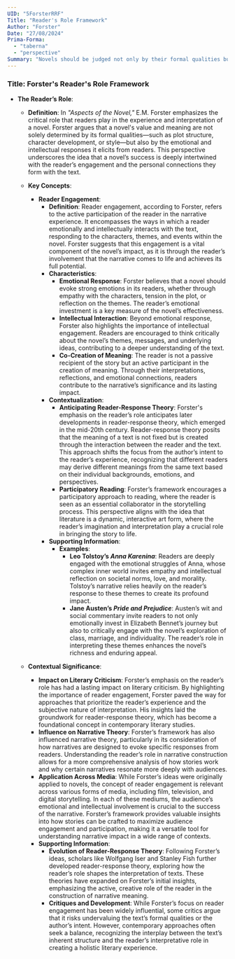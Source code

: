 ```yaml
---
UID: "5ForsterRRF"
Title: "Reader's Role Framework"
Author: "Forster"
Date: "27/08/2024"
Prima-Forma:
  - "taberna"
  - "perspective"
Summary: "Novels should be judged not only by their formal qualities but also by the emotional and intellectual responses they evoke in readers."
---
```

### Title: **Forster's Reader's Role Framework**

- **The Reader’s Role**:
  - **Definition**: In *"Aspects of the Novel,"* E.M. Forster emphasizes the critical role that readers play in the experience and interpretation of a novel. Forster argues that a novel's value and meaning are not solely determined by its formal qualities—such as plot structure, character development, or style—but also by the emotional and intellectual responses it elicits from readers. This perspective underscores the idea that a novel’s success is deeply intertwined with the reader’s engagement and the personal connections they form with the text.

  - **Key Concepts**:

    - **Reader Engagement**:
      - **Definition**: Reader engagement, according to Forster, refers to the active participation of the reader in the narrative experience. It encompasses the ways in which a reader emotionally and intellectually interacts with the text, responding to the characters, themes, and events within the novel. Forster suggests that this engagement is a vital component of the novel’s impact, as it is through the reader’s involvement that the narrative comes to life and achieves its full potential.
      - **Characteristics**:
        - **Emotional Response**: Forster believes that a novel should evoke strong emotions in its readers, whether through empathy with the characters, tension in the plot, or reflection on the themes. The reader’s emotional investment is a key measure of the novel’s effectiveness.
        - **Intellectual Interaction**: Beyond emotional response, Forster also highlights the importance of intellectual engagement. Readers are encouraged to think critically about the novel’s themes, messages, and underlying ideas, contributing to a deeper understanding of the text.
        - **Co-Creation of Meaning**: The reader is not a passive recipient of the story but an active participant in the creation of meaning. Through their interpretations, reflections, and emotional connections, readers contribute to the narrative’s significance and its lasting impact.
      - **Contextualization**:
        - **Anticipating Reader-Response Theory**: Forster's emphasis on the reader’s role anticipates later developments in reader-response theory, which emerged in the mid-20th century. Reader-response theory posits that the meaning of a text is not fixed but is created through the interaction between the reader and the text. This approach shifts the focus from the author’s intent to the reader’s experience, recognizing that different readers may derive different meanings from the same text based on their individual backgrounds, emotions, and perspectives.
        - **Participatory Reading**: Forster’s framework encourages a participatory approach to reading, where the reader is seen as an essential collaborator in the storytelling process. This perspective aligns with the idea that literature is a dynamic, interactive art form, where the reader’s imagination and interpretation play a crucial role in bringing the story to life.
      - **Supporting Information**:
        - **Examples**:
          - **Leo Tolstoy’s *Anna Karenina***: Readers are deeply engaged with the emotional struggles of Anna, whose complex inner world invites empathy and intellectual reflection on societal norms, love, and morality. Tolstoy’s narrative relies heavily on the reader’s response to these themes to create its profound impact.
          - **Jane Austen’s *Pride and Prejudice***: Austen’s wit and social commentary invite readers to not only emotionally invest in Elizabeth Bennet’s journey but also to critically engage with the novel’s exploration of class, marriage, and individuality. The reader’s role in interpreting these themes enhances the novel’s richness and enduring appeal.

  - **Contextual Significance**:
    - **Impact on Literary Criticism**: Forster’s emphasis on the reader’s role has had a lasting impact on literary criticism. By highlighting the importance of reader engagement, Forster paved the way for approaches that prioritize the reader’s experience and the subjective nature of interpretation. His insights laid the groundwork for reader-response theory, which has become a foundational concept in contemporary literary studies.
    - **Influence on Narrative Theory**: Forster’s framework has also influenced narrative theory, particularly in its consideration of how narratives are designed to evoke specific responses from readers. Understanding the reader’s role in narrative construction allows for a more comprehensive analysis of how stories work and why certain narratives resonate more deeply with audiences.
    - **Application Across Media**: While Forster’s ideas were originally applied to novels, the concept of reader engagement is relevant across various forms of media, including film, television, and digital storytelling. In each of these mediums, the audience’s emotional and intellectual involvement is crucial to the success of the narrative. Forster’s framework provides valuable insights into how stories can be crafted to maximize audience engagement and participation, making it a versatile tool for understanding narrative impact in a wide range of contexts.
    - **Supporting Information**:
      - **Evolution of Reader-Response Theory**: Following Forster’s ideas, scholars like Wolfgang Iser and Stanley Fish further developed reader-response theory, exploring how the reader’s role shapes the interpretation of texts. These theories have expanded on Forster’s initial insights, emphasizing the active, creative role of the reader in the construction of narrative meaning.
      - **Critiques and Development**: While Forster’s focus on reader engagement has been widely influential, some critics argue that it risks undervaluing the text’s formal qualities or the author’s intent. However, contemporary approaches often seek a balance, recognizing the interplay between the text’s inherent structure and the reader’s interpretative role in creating a holistic literary experience.

